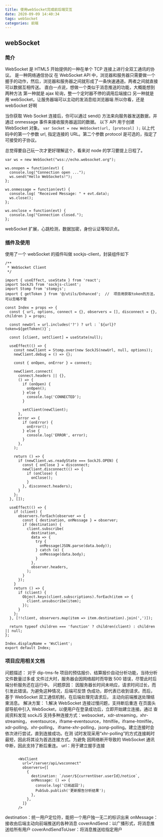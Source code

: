 ```yaml
---
title: 使用webSocket完成前后端交互
date: 2020-09-09 14:40:34
tags: webSocket
categories: 前端
---
```


## webSocket

### 简介

WebSocket 是 HTML5 开始提供的一种在单个 TCP 连接上进行全双工通讯的协议。
是一种网络通信协议
在 WebSocket API 中，浏览器和服务器只需要做一个握手的动作，然后，浏览器和服务器之间就形成了一条快速通道。两者之间就直接可以数据互相传送。
直白一点说，想做一个类似于消息推送的功能，大概能想到两种方法
第一种就是 ajax 轮询，整一个定时器不停的调用后端接口
另一种就是用 webSocket，让服务器端可以主动的发消息给浏览器端
所以你看，还是 webSocket 好啊

当你获取 Web Socket 连接后，你可以通过 send() 方法来向服务器发送数据，并通过 onmessage 事件来接收服务器返回的数据。
以下 API 用于创建 WebSocket 对象。
`var Socket = new WebSocket(url, [protocol] );`
以上代码中的第一个参数 url, 指定连接的 URL。第二个参数 protocol 是可选的，指定了可接受的子协议。

总觉得要自己玩一次才更好理解这个，看来对 node 的学习要提上日程了。

```
var ws = new WebSocket("wss://echo.websocket.org");

ws.onopen = function(evt) {
  console.log("Connection open ...");
  ws.send("Hello WebSockets!");
};

ws.onmessage = function(evt) {
  console.log( "Received Message: " + evt.data);
  ws.close();
};

ws.onclose = function(evt) {
  console.log("Connection closed.");
};
```

webSocket 扩展，心跳检测，数据加密，身份认证等知识点。

### 插件及使用

使用了一个 webSocket 的插件叫做 sockjs-client，封装组件如下

```
/**
 * WebSocket Client
 */

import { useEffect, useState } from 'react';
import SockJS from 'sockjs-client';
import Stomp from 'stompjs';
import { getToken } from '@/utils/Enhanced';  //  项目用获取token的方法，可以忽略不管

const Index = props => {
  const { url, options, connect = {}, observers = [], disconnect = {}, children } = props;

  const newUrl = url.includes('?') ? url : `${url}?token=${getToken()}`;

  const [client, setClient] = useState(null);

  useEffect(() => {
    const newClient = Stomp.over(new SockJS(newUrl, null, options));
    newClient.debug = () => {};

    const { onOpen, onError } = connect;

    newClient.connect(
      connect.headers || {},
      () => {
        if (onOpen) {
          onOpen();
        } else {
          console.log('CONNECTED');
        }

        setClient(newClient);
      },
      error => {
        if (onError) {
          onError();
        } else {
          console.log('ERROR', error);
        }
      },
    );

    return () => {
      if (newClient.ws.readyState === SockJS.OPEN) {
        const { onClose } = disconnect;
        newClient.disconnect(() => {
          if (onClose) {
            onClose();
          }
        }, disconnect.headers);
      }
    };
  }, []);

  useEffect(() => {
    if (client) {
      observers.forEach(observer => {
        const { destination, onMessage } = observer;
        if (destination) {
          client.subscribe(
            destination,
            data => {
              try {
                onMessage(JSON.parse(data.body));
              } catch (e) {
                onMessage(data.body);
              }
            },
            observer.headers,
          );
        }
      });
    }
    return () => {
      if (client) {
        Object.keys(client.subscriptions).forEach(item => {
          client.unsubscribe(item);
        });
      }
    };
  }, [!!client, observers.map(item => item.destination).join(',')]);

  return typeof children === 'function' ? children(client) : children || null;
};

Index.displayName = 'WsClient';
export default Index;

```

### 项目应用相关文档

问题描述：
对于 dip-tms-fe 项目的预估报价、结算报价自动分析功能，当待分析文件数量过多或
文件过大时，服务器会因网络超时而导致 500 错误，尽管此时后端分析服务还在运行中。
问题原因：
因服务器长时间未响应，请求时间过长，而引发此错误。为避免这种情况，后端可反馈
伪成功，即代表已收到请求。而后，基于 WebSocket 双工通信机制，在后端处理完请求后，
主动向前端推送处理结束消息。
解决方案： 1.解决 WebSocket 连接过慢问题，支持断后重连
在页面头部导航中引入 WebSocket，以便用户在登录成功后，立即开始建立连接。通过
查阅资料发现 sockJS 支持多种连接方式：websocket，xdr-streaming，xhr-streaming，
eventsource，iframe-eventsource，htmlfile，iframe-htmlfile，xdr-polling，xhr-polling，
iframe-xhr-polling，jsonp-polling。建立连接时会依次进行尝试，直到连接成功。在测
试时发现采用“xhr-polling”的方式连接耗时最短，因此将其设为首选连接方式。为避免
因网络断开导致的 WebSocket 通讯中断，因此支持了断后重连。
url：用于建立握手连接

```

      <WsClient
        url="/server/api/wsconnect"
        observers={[
          {
            destination: `/user/${currentUser.userId}/notice`,
            onMessage: () => {
              console.log('订阅返回');
              PubSub.publish('更新报告分析结果');
            },
          },
        ]}
      />

```

destination：统一用户定位符，能把一个用户独一无二的标识出来
onMessage：接收由后端主动向前端推送的各种消息
coverAndSend：以广播形式，将消息推送给所有用户
coverAndSendToUser：将消息推送给指定用户
